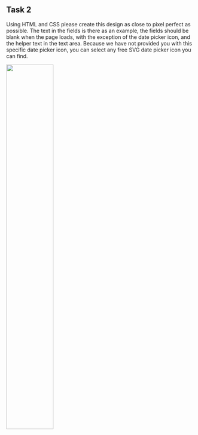 ## Task 2

Using HTML and CSS please create this design as close to pixel perfect as possible. 
The text in the fields is there as an example, the fields should be blank when the page loads, 
with the exception of the date picker icon, and the helper text in the text area. Because 
we have not provided you with this specific date picker icon, you can select any free SVG date picker icon you can find.

<img src="https://user-images.githubusercontent.com/36792023/148774498-e30a7e12-b598-4cb0-b1c0-f4280dc03b95.jpg" width="50%">
